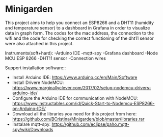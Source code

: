 # Minigarden
This project aims to help you connect an ESP8266 and a DHT11 (humidity and temperature sensor) to a dashboard in Grafana in order to visualize data in graph form.
The codes for the mac address, the connection to the wifi and the code for checking the correct functioning of the dht11 sensor were also attached in this project.

Instruments(soft+hard):
-Arduino IDE
-mqtt-spy
-Grafana dashboard
-Node MCU ESP 8266
-DHT11 sensor
-Connection wires

Support installation software::
- Install Arduino IDE: https://www.arduino.cc/en/Main/Software
- Install Drivere NodeMCU: https://www.marginallyclever.com/2017/02/setup-nodemcu-drivers-arduino-ide/
- Configure the Arduino IDE for communication with NodeMCU: https://www.instructables.com/id/Quick-Start-to-Nodemcu-ESP8266-on-Arduino-IDE/
- Download all the libraries you need for this project from here: https://github.com/BCristina/Minigarden/blob/master/libraries.rar
- Instalare mqtt-spy: https://github.com/eclipse/paho.mqtt-spy/wiki/Downloads
